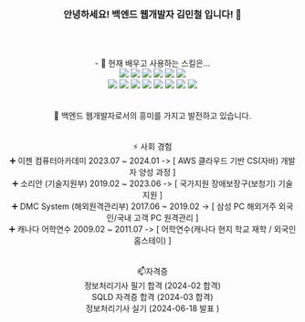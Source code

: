 
### <div align=center>안녕하세요! 백엔드 웹개발자 김민철 입니다! 👋</div>
<br><br>
<div align=center> 
- 🌱 현재 배우고 사용하는 스킬은... <br>
    <img src="https://img.shields.io/badge/JAVA-007396?style=plastic&logo=openjdk&logoColor=white"
    <img src="https://img.shields.io/badge/JavaScript-F7DF1E?style=plastic&logo=JavaScript&logoColor=white"/>
    <img src="https://img.shields.io/badge/css3-1572B6?style=plastic&logo=css3&logoColor=white"/>
    <img src="https://img.shields.io/badge/HTML5-E34F26?style=plastic&logo=HTML5&logoColor=white"/>
    <img src="https://img.shields.io/badge/Thymeleaf-005F0F?style=plastic&logo=Thymeleaf&logoColor=white">
    <img src="https://img.shields.io/badge/IntelliJ IDEA-000000?style=plastic&logo=IntelliJ IDEA&logoColor=white">
    <img src="https://img.shields.io/badge/Eclipse IDEA-2C2255?style=plastic&logo=eclipseide&logoColor=white">
    <br>
    <img src="https://img.shields.io/badge/git-F05032?style=plastic&logo=git&logoColor=white">
    <img src="https://img.shields.io/badge/Amazone EC2-FF9900?style=plastic&logo=amazonec2&logoColor=white">
    <img src="https://img.shields.io/badge/MySQL-4479A1?style=plastic&logo=MySQL&logoColor=white"/>
    <img src="https://img.shields.io/badge/Oracle-F80000?style=plastic&logo=Oracle&logoColor=white">
    <img src="https://img.shields.io/badge/bootstrap-7952B3?style=plastic&logo=bootstrap&logoColor=white"/>
    <img src="https://img.shields.io/badge/springboot-6DB33F?style=plastic&logo=springboot&logoColor=white"/>
    <img src="https://img.shields.io/badge/Spring Security-6DB33F?style=plastic&logo=Spring Security&logoColor=white">
    <img src="https://img.shields.io/badge/Spring-6DB33F?style=plastic&logo=Spring&logoColor=white">
    
	 
</div>
<br><br> 
<div align=center>
 🔭 백엔드 웹개발자로서의 흥미를 가지고 발전하고 있습니다.<br>
</div>
<br><br>
<div align=center>⚡ 사회 경험<br>
➕ 이젠 컴퓨터아카데미 2023.07 ~ 2024.01 -> [ AWS 클라우드 기반 CS(자바) 개발자 양성 과정 ]<br>
➕ 소리안 (기술지원부) 2019.02 ~ 2023.06 -> [ 국가지원 장애보장구(보청기) 기술지원 ]<br>
➕ DMC System (해외원격관리부) 2017.06 ~ 2019.02 -> [ 삼성 PC 해외거주 외국인/국내 고객 PC 원격관리 ]<br>
➕ 캐나다 어학연수 2009.02 ~ 2011.07 -> [ 어학연수(캐나다 현지 학교 재학 / 외국인 홈스테이) ]<br>
</div><br><br>
<div align=center>
📫자격증<br>
정보처리기사 필기 합격 (2024-02 합격)<br>
SQLD 자격증 합격 (2024-03 합격)<br>
정보처리기사 실기 (2024-06-18 발표 )<br>
</div>
<!--
**alscjf6702/alscjf6702** is a ✨ _special_ ✨ repository because its `README.md` (this file) appears on your GitHub profile.

Here are some ideas to get you started:

- 🔭 I’m currently working on ...
- 👯 I’m looking to collaborate on ...
- 🤔 I’m looking for help with ...
- 💬 Ask me about ...
- 📫 How to reach me: ...
- 😄 Pronouns: ...
- ⚡ Fun fact: ...
-->
<br><br>
  <div align=center>
	
[![Hits](https://hits.seeyoufarm.com/api/count/incr/badge.svg?url=https%3A%2F%2Fgithub.com%2Falscjf6702&count_bg=%2379C83D&title_bg=%23555555&icon=&icon_color=%23E7E7E7&title=hits&edge_flat=false)](https://hits.seeyoufarm.com) 
	
  </div>
